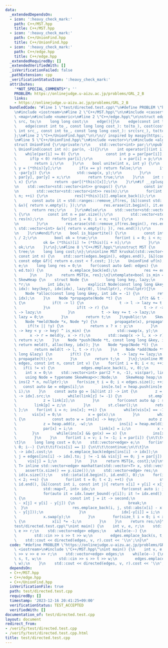 ```yaml
---
data:
  _extendedDependsOn:
  - icon: ':heavy_check_mark:'
    path: C++/MST.hpp
    title: C++/MST.hpp
  - icon: ':heavy_check_mark:'
    path: C++/UnionFind.hpp
    title: C++/UnionFind.hpp
  - icon: ':heavy_check_mark:'
    path: C++/edge.hpp
    title: C++/edge.hpp
  _extendedRequiredBy: []
  _extendedVerifiedWith: []
  _isVerificationFailed: false
  _pathExtension: cpp
  _verificationStatusIcon: ':heavy_check_mark:'
  attributes:
    '*NOT_SPECIAL_COMMENTS*': ''
    PROBLEM: https://onlinejudge.u-aizu.ac.jp/problems/GRL_2_B
    links:
    - https://onlinejudge.u-aizu.ac.jp/problems/GRL_2_B
  bundledCode: "#line 1 \"test/directed.test.cpp\"\n#define PROBLEM \"https://onlinejudge.u-aizu.ac.jp/problems/GRL_2_B\"\
    \n#include <iostream>\n#line 2 \"C++/MST.hpp\"\n\n#include <cassert>\n#include\
    \ <map>\n#include <numeric>\n#line 2 \"C++/edge.hpp\"\n\nstruct edge {\n    int\
    \ src, to;\n    long long cost;\n    edge(){}\n    edge(const int to_): to(to_){}\n\
    \    edge(const int to_, const long long cost_): to(to_), cost(cost_){}\n    edge(const\
    \ int src_, const int to_, const long long cost_): src(src_), to(to_), cost(cost_){}\n\
    };\n#line 2 \"C++/UnionFind.hpp\"\n\r\n// inspired by maspy(https://github.com/maspypy/library/blob/main/ds/unionfind/unionfind.hpp)\r\
    \n#line 5 \"C++/UnionFind.hpp\"\n#include <vector>\r\n#include <algorithm>\r\n\
    struct UnionFind {\r\nprivate:\r\n    std::vector<int> par;\r\npublic:\r\n   \
    \ UnionFind(const int n): par(n, -1){}\r\n    int operator[](int i) {\r\n    \
    \    while(par[i] >= 0) {\r\n            const int p = par[par[i]];\r\n      \
    \      if(p < 0) return par[i];\r\n            i = par[i] = p;\r\n        }\r\n\
    \        return i;\r\n    }\r\n    bool unite(int x, int y) {\r\n        x = (*this)[x],\
    \ y = (*this)[y];\r\n        if(x == y) return false;\r\n        if(-par[x] <\
    \ -par[y]) {\r\n            std::swap(x, y);\r\n        }\r\n        par[x] +=\
    \ par[y], par[y] = x;\r\n        return true;\r\n    }\r\n    int size(const int\
    \ x) {\r\n        return -par[(*this)[x]];\r\n    }\r\n#if __cplusplus >= 202101L\r\
    \n    std::vector<std::vector<int>> groups() {\r\n        const int n = std::ssize(par);\r\
    \n        std::vector<std::vector<int>> res(n);\r\n        for(int i = 0; i <\
    \ n; ++i) {\r\n            res[(*this)[i]].emplace_back(i);\r\n        }\r\n \
    \       const auto it = std::ranges::remove_if(res, [&](const std::vector<int>\
    \ &v){ return v.empty(); });\r\n        res.erase(it.begin(), it.end());\r\n \
    \       return res;\r\n    }\r\n#else\r\n    std::vector<std::vector<int>> groups()\
    \ {\r\n        const int n = par.size();\r\n        std::vector<std::vector<int>>\
    \ res(n);\r\n        for(int i = 0; i < n; ++i) {\r\n            res[(*this)[i]].emplace_back(i);\r\
    \n        }\r\n        res.erase(std::remove_if(res.begin(), res.end(), [&](const\
    \ std::vector<int> &v){ return v.empty(); }), res.end());\r\n        return res;\r\
    \n    }\r\n#endif\r\n    bool is_bipartite() {\r\n        const int n = par.size()\
    \ / 2;\r\n        bool ok = true;\r\n        for(int i = 0; i < n; ++i) {\r\n\
    \            ok &= (*this)[i] != (*this)[i + n];\r\n        }\r\n        return\
    \ ok;\r\n    }\r\n};\n#line 8 \"C++/MST.hpp\"\n\nstruct MST {\n    std::vector<edge>\
    \ tree;\n    long long cost;\n};\n\ninline MST kruskal(std::vector<edge> edges,\
    \ const int n) {\n    std::sort(edges.begin(), edges.end(), [&](const edge &e,\
    \ const edge &f){ return e.cost < f.cost; });\n    UnionFind uf(n);\n    std::vector<edge>\
    \ e;\n    long long res = 0;\n    for(const auto &ed: edges) {\n        if(uf.unite(ed.src,\
    \ ed.to)) {\n            e.emplace_back(ed);\n            res += ed.cost;\n  \
    \      }\n    }\n    return MST{e, res};\n}\ntemplate<bool is_min = true> struct\
    \ SkewHeap {\n    struct Node {\n        long long key, lazy;\n        Node *l,\
    \ *r;\n        int idx;\n        explicit Node(const long long &key, const int\
    \ idx): key(key), idx(idx), lazy(0), l(nullptr), r(nullptr){}\n    };\nprivate:\n\
    \    Node *alloc(const long long &key, int idx = -1) {\n        return new Node(key,\
    \ idx);\n    }\n    Node *propagate(Node *t) {\n        if(t && t -> lazy != 0)\
    \ {\n            if(t -> l) {\n                t -> l -> lazy += t -> lazy;\n\
    \            }\n            if(t -> r) {\n                t -> r -> lazy += t\
    \ -> lazy;\n            }\n            t -> key += t -> lazy;\n            t ->\
    \ lazy = 0;\n        }\n        return t;\n    }\npublic:\n    SkewHeap(){}\n\
    \    Node *meld(Node *x, Node *y) {\n        propagate(x), propagate(y);\n   \
    \     if(!x || !y) {\n            return x ? x : y;\n        }\n        if((x\
    \ -> key < y -> key) ^ is_min) {\n            std::swap(x, y);\n        }\n  \
    \      x -> r = meld(y, x -> r);\n        std::swap(x -> l, x -> r);\n       \
    \ return x;\n    }\n    Node *push(Node *t, const long long &key, int idx = -1){\
    \ return meld(t, alloc(key, idx)); }\n    Node *pop(Node *t) {\n        assert(t);\n\
    \        return meld(t -> l, t -> r);\n    }\n    Node *add(Node *t, const long\
    \ long &lazy) {\n        if(t) {\n            t -> lazy += lazy;\n           \
    \ propagate(t);\n        }\n        return t;\n    }\n};\ninline MST directed(std::vector<edge>\
    \ edges, const int n, const int v) {\n    for(int i = 0; i < n; ++i) {\n     \
    \   if(i != v) {\n            edges.emplace_back(i, v, 0);\n        }\n    }\n\
    \    int x = 0;\n    std::vector<int> par(2 * n, -1), vis(par), link(par), st;\n\
    \    using Node = typename SkewHeap<>::Node;\n    SkewHeap heap;\n    std::vector<Node*>\
    \ ins(2 * n, nullptr);\n    for(size_t i = 0; i < edges.size(); ++i) {\n     \
    \   const auto &e = edges[i];\n        ins[e.to] = heap.push(ins[e.to], e.cost,\
    \ i);\n    }\n    const auto go = [&](int z) -> int {\n        z = edges[ins[z]\
    \ -> idx].src;\n        while(link[z] != -1) {\n            st.emplace_back(z);\n\
    \            z = link[z];\n        }\n        for(const auto &p : st) {\n    \
    \        link[p] = z;\n        }\n        st.clear();\n        return z;\n   \
    \ };\n    for(int i = n; ins[x]; ++i) {\n        while(vis[x] == -1) {\n     \
    \       vis[x] = 0;\n            x = go(x);\n        }\n        while(x != i)\
    \ {\n            const auto w = ins[x] -> key;\n            auto z = heap.pop(ins[x]);\n\
    \            z = heap.add(z, -w);\n            ins[i] = heap.meld(ins[i], z);\n\
    \            par[x] = i;\n            link[x] = i;\n            x = go(x);\n \
    \       }\n        while(ins[x] && go(x) == x) {\n            ins[x] = heap.pop(ins[x]);\n\
    \        }\n    }\n    for(int i = v; i != -1; i = par[i]) {\n\t\tvis[i] = 1;\n\
    \t}\n    long long cost = 0;\n    std::vector<edge> e;\n    for(int i = x; i >=\
    \ 0; i--) {\n\t\tif(vis[i] == 1) {\n\t\t\tcontinue;\n\t\t}\n        cost += edges[ins[i]\
    \ -> idx].cost;\n        e.emplace_back(edges[ins[i] -> idx]);\n        for(int\
    \ j = edges[ins[i] -> idx].to; j != -1 && vis[j] == 0; j = par[j]) {\n       \
    \     vis[j] = 1;\n        }\n    }\n    return MST{e, cost};\n}\ntemplate <class\
    \ T> inline std::vector<edge> manhattan(std::vector<T> x, std::vector<T> y) {\n\
    \    assert(x.size() == y.size());\n    std::vector<edge> res;\n    std::vector<int>\
    \ id(x.size());\n    std::iota(id.begin(), id.end(), 0);\n    for(int s = 0; s\
    \ < 2; ++s) {\n        for(int t = 0; t < 2; ++t) {\n            std::sort(id.begin(),\
    \ id.end(), [&](const int i, const int j){ return x[i] + y[i] < x[j] + y[j]; });\n\
    \            std::map<T, int> idx;\n            for(const auto i: id) {\n    \
    \            for(auto it = idx.lower_bound(-y[i]); it != idx.end(); it = idx.erase(it))\
    \ {\n                    const int j = it -> second;\n                    if(x[i]\
    \ - x[j] < y[i] - y[j]) {\n                        break;\n                  \
    \  }\n                    res.emplace_back(i, j, std::abs(x[i] - x[j]) + std::abs(y[i]\
    \ - y[j]));\n                }\n                idx[-y[i]] = i;\n            }\n\
    \            x.swap(y);\n        }\n        for(size_t i = 0; i < x.size(); ++i)\
    \ {\n            x[i] *= -1;\n        }\n    }\n    return res;\n}\n#line 4 \"\
    test/directed.test.cpp\"\nint main() {\n    int v, e, r;\n    std::cin >> v >>\
    \ e >> r;\n    std::vector<edge> edges;\n    while(e--) {\n        int s, t, w;\n\
    \        std::cin >> s >> t >> w;\n        edges.emplace_back(s, t, w);\n    }\n\
    \    std::cout << directed(edges, v, r).cost << '\\n';\n}\n"
  code: "#define PROBLEM \"https://onlinejudge.u-aizu.ac.jp/problems/GRL_2_B\"\n#include\
    \ <iostream>\n#include \"C++/MST.hpp\"\nint main() {\n    int v, e, r;\n    std::cin\
    \ >> v >> e >> r;\n    std::vector<edge> edges;\n    while(e--) {\n        int\
    \ s, t, w;\n        std::cin >> s >> t >> w;\n        edges.emplace_back(s, t,\
    \ w);\n    }\n    std::cout << directed(edges, v, r).cost << '\\n';\n}"
  dependsOn:
  - C++/MST.hpp
  - C++/edge.hpp
  - C++/UnionFind.hpp
  isVerificationFile: true
  path: test/directed.test.cpp
  requiredBy: []
  timestamp: '2023-12-16 20:41:25+09:00'
  verificationStatus: TEST_ACCEPTED
  verifiedWith: []
documentation_of: test/directed.test.cpp
layout: document
redirect_from:
- /verify/test/directed.test.cpp
- /verify/test/directed.test.cpp.html
title: test/directed.test.cpp
---
```

